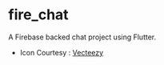# fire_chat

A Firebase backed chat project using Flutter.
 - Icon Courtesy : [Vecteezy](https://www.vecteezy.com/vector-art/105140-hvac-flat-vector-icons)